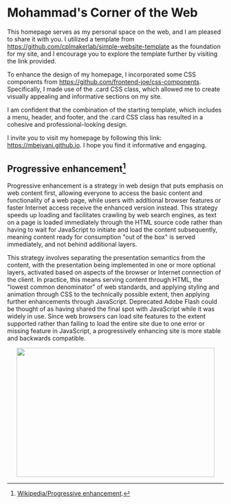 # Mohammad's Corner of the Web
This homepage serves as my personal space on the web, and I am pleased to share it with you. I utilized a template from https://github.com/cplmakerlab/simple-website-template as the foundation for my site, and I encourage you to explore the template further by visiting the link provided.

To enhance the design of my homepage, I incorporated some CSS components from https://github.com/frontend-joe/css-components. Specifically, I made use of the .card CSS class, which allowed me to create visually appealing and informative sections on my site.

I am confident that the combination of the starting template, which includes a menu, header, and footer, and the .card CSS class has resulted in a cohesive and professional-looking design.

I invite you to visit my homepage by following this link: https://mbejvani.github.io. I hope you find it informative and engaging.

## Progressive enhancement[^1]
Progressive enhancement is a strategy in web design that puts emphasis on web content first, allowing everyone to access the basic content and functionality of a web page, while users with additional browser features or faster Internet access receive the enhanced version instead. This strategy speeds up loading and facilitates crawling by web search engines, as text on a page is loaded immediately through the HTML source code rather than having to wait for JavaScript to initiate and load the content subsequently, meaning content ready for consumption "out of the box" is served immediately, and not behind additional layers. 

This strategy involves separating the presentation semantics from the content, with the presentation being implemented in one or more optional layers, activated based on aspects of the browser or Internet connection of the client. In practice, this means serving content through HTML, the "lowest common denominator" of web standards, and applying styling and animation through CSS to the technically possible extent, then applying further enhancements through JavaScript. Deprecated Adobe Flash could be thought of as having shared the final spot with JavaScript while it was widely in use. Since web browsers can load site features to the extent supported rather than failing to load the entire site due to one error or missing feature in JavaScript, a progressively enhancing site is more stable and backwards compatible. 

<p align="center">
  <img width="460" height="300" src="https://upload.wikimedia.org/wikipedia/commons/c/cd/Progressive_enhancement_web_design_pyramid_%28HTML%2C_CSS%2C_JS%29.svg">
</p>

[^1]: [Wikipedia/Progressive enhancement](https://en.wikipedia.org/wiki/Progressive_enhancement).
